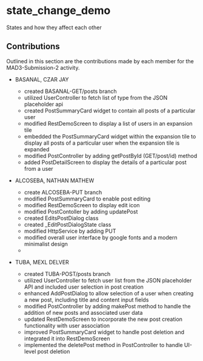 # state_change_demo

States and how they affect each other

## Contributions

Outlined in this section are the contributions made by each member for the MAD3-Submission-2 activity.

- BASANAL, CZAR JAY 
    - created BASANAL-GET/posts branch 
    - utilized UserController to fetch list of type <User> from the JSON placeholder api
    - created PostSummaryCard widget to contain all posts of a particular user
    - modified RestDemoScreen to display a list of users in an expansion tile
    - embedded the PostSummaryCard widget within the expansion tile to display all posts of a particular user when the expansion tile is expanded
    - modified PostController by adding getPostById (GET/post/id) method 
    - added PostDetailScreen to display the details of a particular post from a user

- ALCOSEBA, NATHAN MATHEW
    - create ALCOSEBA-PUT branch
    - modified PostSummaryCard to enable post editing
    - modified RestDemoScreen to display edit icon
    - modified PostContoller by adding updatePost 
    - created EditsPostDialog class
    - created _EditPostDialogState class
    - modified HttpService by adding PUT 
    - modified overall user interface by google fonts and a modern minimalist design
    - 
- TUBA, MEXL DELVER
    - created TUBA-POST/posts branch
    - utilized UserController to fetch user list from the JSON placeholder API and included user selection in post creation
    - enhanced AddPostDialog to allow selection of a user when creating a new post, including title and content input fields
    - modified PostController by adding makePost method to handle the addition of new posts and associated user data
    - updated RestDemoScreen to incorporate the new post creation functionality with user association
    - improved PostSummaryCard widget to handle post deletion and integrated it into RestDemoScreen
    - implemented the deletePost method in PostController to handle UI-level post deletion



